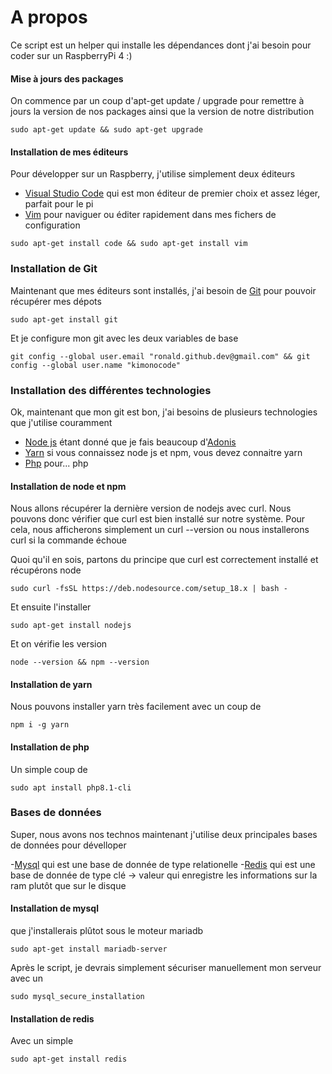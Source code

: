 # A propos

Ce script est un helper qui installe les dépendances dont j'ai besoin pour coder sur un RaspberryPi 4 :)

#### Mise à jours des packages

On commence par un coup d'apt-get update / upgrade pour remettre à jours la version de nos packages 
ainsi que la version de notre distribution

```shell
sudo apt-get update && sudo apt-get upgrade
```
#### Installation de mes éditeurs

Pour développer sur un Raspberry, j'utilise simplement deux éditeurs

- [Visual Studio Code](https://code.visualstudio.com/) qui est mon éditeur de premier choix et assez léger, parfait pour le pi
- [Vim](https://www.vim.org/) pour naviguer ou éditer rapidement dans mes fichers de configuration

```shell
sudo apt-get install code && sudo apt-get install vim
```
### Installation de Git

Maintenant que mes éditeurs sont installés, j'ai besoin de [Git](https://git-scm.com/) pour pouvoir récupérer mes dépots

```shell
sudo apt-get install git
```
Et je configure mon git avec les deux variables de base

```shell
git config --global user.email "ronald.github.dev@gmail.com" && git config --global user.name "kimonocode"
```
### Installation des différentes technologies

Ok, maintenant que mon git est bon, j'ai besoins de plusieurs technologies que j'utilise couramment

- [Node js](https://nodejs.org/en/) étant donné que je fais beaucoup d'[Adonis](https://adonisjs.com/)
- [Yarn](https://yarnpkg.com/) si vous connaissez node js et npm, vous devez connaitre yarn
- [Php](https://www.php.net/) pour... php 

#### Installation de node et npm

Nous allons récupérer la dernière version de nodejs avec curl. Nous pouvons donc vérifier que curl est bien installé sur notre système.
Pour cela, nous afficherons simplement un curl --version ou nous installerons curl si la commande échoue  

Quoi qu'il en sois, partons du principe que curl est correctement installé et récupérons node

```shell
sudo curl -fsSL https://deb.nodesource.com/setup_18.x | bash -
```
Et ensuite l'installer

```shell
sudo apt-get install nodejs
```
Et on vérifie les version

```shell
node --version && npm --version
```
#### Installation de yarn

Nous pouvons installer yarn très facilement avec un coup de

```shell
npm i -g yarn
```
#### Installation de php

Un simple coup de

```shell
sudo apt install php8.1-cli
```
### Bases de données

Super, nous avons nos technos maintenant j'utilise deux principales bases de données pour dévelloper

-[Mysql]() qui est une base de donnée de type relationelle
-[Redis]() qui est une base de donnée de type clé -> valeur qui enregistre les informations sur la ram plutôt que sur le disque 

#### Installation de mysql

que j'installerais plûtot sous le moteur mariadb

```shell
sudo apt-get install mariadb-server
```
Après le script, je devrais simplement sécuriser manuellement mon serveur avec un 

``` shell
sudo mysql_secure_installation
```

#### Installation de redis

Avec un simple

```shell
sudo apt-get install redis
```

